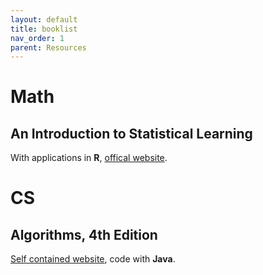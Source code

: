 ```yaml
---
layout: default
title: booklist
nav_order: 1
parent: Resources
---
```


# Math
## An Introduction to Statistical Learning
With applications in **R**, [offical website](https://www.statlearning.com/online-course).


# CS
## Algorithms, 4th Edition 
[Self contained website](https://algs4.cs.princeton.edu/home/), code with **Java**.
